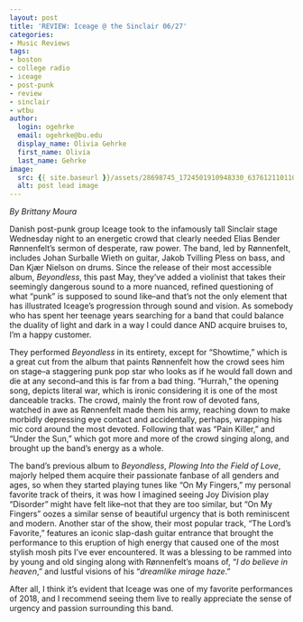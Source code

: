 ```yaml
---
layout: post
title: 'REVIEW: Iceage @ the Sinclair 06/27'
categories:
- Music Reviews
tags:
- boston
- college radio
- iceage
- post-punk
- review
- sinclair
- wtbu
author:
  login: ogehrke
  email: ogehrke@bu.edu
  display_name: Olivia Gehrke
  first_name: Olivia
  last_name: Gehrke
image:
  src: {{ site.baseurl }}/assets/28698745_1724501910948330_6376121101107132308_o-1024x683.jpg
  alt: post lead image
---
```


_By Brittany Moura_

Danish post-punk group Iceage took to the infamously tall Sinclair stage Wednesday night to an energetic crowd that clearly needed Elias Bender Rønnenfelt’s sermon of desperate, raw power. The band, led by Rønnenfelt, includes Johan Surballe Wieth on guitar, Jakob Tvilling Pless on bass, and Dan Kjær Nielson on drums. Since the release of their most accessible album, _Beyondless_, this past May, they’ve added a violinist that takes their seemingly dangerous sound to a more nuanced, refined questioning of what “punk” is supposed to sound like–and that’s not the only element that has illustrated Iceage’s progression through sound and vision. As somebody who has spent her teenage years searching for a band that could balance the duality of light and dark in a way I could dance AND acquire bruises to, I’m a happy customer.

They performed _Beyondless_ in its entirety, except for “Showtime,” which is a great cut from the album that paints Rønnenfelt how the crowd sees him on stage–a staggering punk pop star who looks as if he would fall down and die at any second–and this is far from a bad thing. “Hurrah,” the opening song, depicts literal war, which is ironic considering it is one of the most danceable tracks. The crowd, mainly the front row of devoted fans, watched in awe as Rønnenfelt made them his army, reaching down to make morbidly depressing eye contact and accidentally, perhaps, wrapping his mic cord around the most devoted. Following that was “Pain Killer,” and “Under the Sun,” which got more and more of the crowd singing along, and brought up the band’s energy as a whole.

The band’s previous album to _Beyondless_, _Plowing Into the Field of Love_, majorly helped them acquire their passionate fanbase of all genders and ages, so when they started playing tunes like “On My Fingers,” my personal favorite track of theirs, it was how I imagined seeing Joy Division play “Disorder” might have felt like–not that they are too similar, but “On My Fingers” oozes a similar sense of beautiful urgency that is both reminiscent and modern. Another star of the show, their most popular track, “The Lord’s Favorite,” features an iconic slap-dash guitar entrance that brought the performance to this eruption of high energy that caused one of the most stylish mosh pits I’ve ever encountered. It was a blessing to be rammed into by young and old singing along with Rønnenfelt’s moans of, “_I do believe in heaven_,” and lustful visions of his “_dreamlike mirage haze_.”

After all, I think it’s evident that Iceage was one of my favorite performances of 2018, and I recommend seeing them live to really appreciate the sense of urgency and passion surrounding this band.